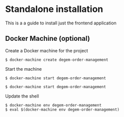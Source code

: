 # Standalone installation

This is a a guide to install just the frontend application

## Docker Machine (optional)

Create a Docker machine for the project

```
$ docker-machine create degem-order-management
```

Start the machine

```
$ docker-machine start degem-order-management
```

```
$ docker-machine start degem-order-management
```

Update the shell

```
$ docker-machine env degem-order-management
$ eval $(docker-machine env degem-order-management)
```
